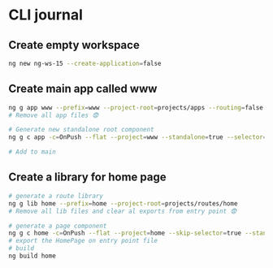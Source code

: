 # CLI journal

## Create empty workspace

```bash
ng new ng-ws-15 --create-application=false
```

## Create main app called www

```bash
ng g app www --prefix=www --project-root=projects/apps --routing=false --style=css -s -t
# Remove all app files 😨

# Generate new standalone root component
ng g c app -c=OnPush --flat --project=www --standalone=true --selector=www-root --style=none -t

# Add to main
```

## Create a library for home page

```bash
# generate a route library
ng g lib home --prefix=home --project-root=projects/routes/home
# Remove all lib files and clear al exports from entry point 😨

# generate a page component
ng g c home -c=OnPush --flat --project=home --skip-selector=true --standalone=true --style=none -t --type=page
# export the HomePage on entry point file
# build
ng build home
```
